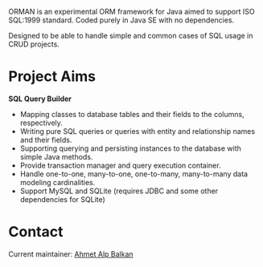 ORMAN is an experimental ORM framework for Java aimed to support ISO SQL:1999 standard. Coded purely in Java SE with no dependencies.

Designed to be able to handle simple and common cases of SQL usage in CRUD projects.

Project Aims
============

**SQL Query Builder**

* Mapping classes to database tables and their fields to the columns, respectively.
* Writing pure SQL queries or queries with entity and relationship names and their fields.
* Supporting querying and persisting instances to the database with simple Java methods.
* Provide transaction manager and query execution container.
* Handle one-to-one, many-to-one, one-to-many, many-to-many data modeling cardinalities.
* Support MySQL and SQLite (requires JDBC and some other dependencies for SQLite)

Contact
=======
Current maintainer: [Ahmet Alp Balkan](https://github.com/ahmetalpbalkan)
